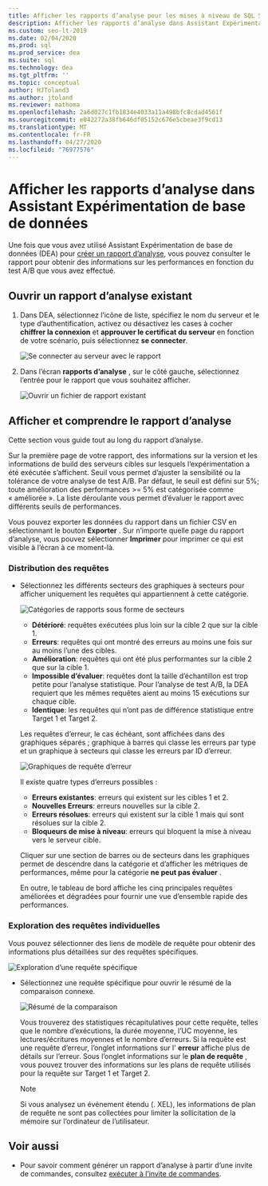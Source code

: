 ```yaml
---
title: Afficher les rapports d’analyse pour les mises à niveau de SQL Server
description: Afficher les rapports d’analyse dans Assistant Expérimentation de base de données
ms.custom: seo-lt-2019
ms.date: 02/04/2020
ms.prod: sql
ms.prod_service: dea
ms.suite: sql
ms.technology: dea
ms.tgt_pltfrm: ''
ms.topic: conceptual
author: HJToland3
ms.author: jtoland
ms.reviewer: mathoma
ms.openlocfilehash: 2a6d027c1fb1834e4033a11a498bfc8cdad4561f
ms.sourcegitcommit: e042272a38fb646df05152c676e5cbeae3f9cd13
ms.translationtype: MT
ms.contentlocale: fr-FR
ms.lasthandoff: 04/27/2020
ms.locfileid: "76977576"
---
```

# <a name="view-analysis-reports-in-database-experimentation-assistant"></a>Afficher les rapports d’analyse dans Assistant Expérimentation de base de données

Une fois que vous avez utilisé Assistant Expérimentation de base de données (DEA) pour [créer un rapport d’analyse](database-experimentation-assistant-create-report.md), vous pouvez consulter le rapport pour obtenir des informations sur les performances en fonction du test A/B que vous avez effectué.

## <a name="open-an-existing-analysis-report"></a>Ouvrir un rapport d’analyse existant

1. Dans DEA, sélectionnez l’icône de liste, spécifiez le nom du serveur et le type d’authentification, activez ou désactivez les cases à cocher **chiffrer la connexion** et **approuver le certificat du serveur** en fonction de votre scénario, puis sélectionnez **se connecter**.

   ![Se connecter au serveur avec le rapport](./media/database-experimentation-assistant-view-report/dea-connect-to-server-with-report-files.png)

2. Dans l’écran **rapports d’analyse** , sur le côté gauche, sélectionnez l’entrée pour le rapport que vous souhaitez afficher.

   ![Ouvrir un fichier de rapport existant](./media/database-experimentation-assistant-view-report/dea-select-report-to-view.png)

## <a name="view-and-understand-the-analysis-report"></a>Afficher et comprendre le rapport d’analyse

Cette section vous guide tout au long du rapport d’analyse.

Sur la première page de votre rapport, des informations sur la version et les informations de build des serveurs cibles sur lesquels l’expérimentation a été exécutée s’affichent. Seuil vous permet d’ajuster la sensibilité ou la tolérance de votre analyse de test A/B. Par défaut, le seuil est défini sur 5%; toute amélioration des performances >= 5% est catégorisée comme « améliorée ».  La liste déroulante vous permet d’évaluer le rapport avec différents seuils de performances.

Vous pouvez exporter les données du rapport dans un fichier CSV en sélectionnant le bouton **Exporter** .  Sur n’importe quelle page du rapport d’analyse, vous pouvez sélectionner **Imprimer** pour imprimer ce qui est visible à l’écran à ce moment-là.

### <a name="query-distribution"></a>Distribution des requêtes

- Sélectionnez les différents secteurs des graphiques à secteurs pour afficher uniquement les requêtes qui appartiennent à cette catégorie.

   ![Catégories de rapports sous forme de secteurs](./media/database-experimentation-assistant-view-report/dea-view-report-pie-slices.png)

  - **Détérioré**: requêtes exécutées plus loin sur la cible 2 que sur la cible 1.
  - **Erreurs**: requêtes qui ont montré des erreurs au moins une fois sur au moins l’une des cibles.
  - **Amélioration**: requêtes qui ont été plus performantes sur la cible 2 que sur la cible 1.
  - **Impossible d’évaluer**: requêtes dont la taille d’échantillon est trop petite pour l’analyse statistique. Pour l’analyse de test A/B, la DEA requiert que les mêmes requêtes aient au moins 15 exécutions sur chaque cible.
  - **Identique**: les requêtes qui n’ont pas de différence statistique entre Target 1 et Target 2.

  Les requêtes d’erreur, le cas échéant, sont affichées dans des graphiques séparés ; graphique à barres qui classe les erreurs par type et un graphique à secteurs qui classe les erreurs par ID d’erreur.

   ![Graphiques de requête d’erreur](./media/database-experimentation-assistant-view-report/dea-error-query-charts.png)

  Il existe quatre types d’erreurs possibles :

  - **Erreurs existantes**: erreurs qui existent sur les cibles 1 et 2.
  - **Nouvelles Erreurs**: erreurs nouvelles sur la cible 2.
  - **Erreurs résolues**: erreurs qui existent sur la cible 1 mais qui sont résolues sur la cible 2.
  - **Bloqueurs de mise à niveau**: erreurs qui bloquent la mise à niveau vers le serveur cible.

  Cliquer sur une section de barres ou de secteurs dans les graphiques permet de descendre dans la catégorie et d’afficher les métriques de performances, même pour la catégorie **ne peut pas évaluer** .

  En outre, le tableau de bord affiche les cinq principales requêtes améliorées et dégradées pour fournir une vue d’ensemble rapide des performances.

### <a name="individual-query-drill-down"></a>Exploration des requêtes individuelles

Vous pouvez sélectionner des liens de modèle de requête pour obtenir des informations plus détaillées sur des requêtes spécifiques.

![Exploration d’une requête spécifique](./media/database-experimentation-assistant-view-report/dea-query-drill-down-report.png)

- Sélectionnez une requête spécifique pour ouvrir le résumé de la comparaison connexe.

   ![Résumé de la comparaison](./media/database-experimentation-assistant-view-report/dea-view-report-comparison-summary.png)

   Vous trouverez des statistiques récapitulatives pour cette requête, telles que le nombre d’exécutions, la durée moyenne, l’UC moyenne, les lectures/écritures moyennes et le nombre d’erreurs.  Si la requête est une requête d’erreur, l’onglet informations sur l' **erreur** affiche plus de détails sur l’erreur.  Sous l’onglet informations sur le **plan de requête** , vous pouvez trouver des informations sur les plans de requête utilisés pour la requête sur Target 1 et Target 2.

   > [!NOTE]
   > Si vous analysez un événement étendu (. XEL), les informations de plan de requête ne sont pas collectées pour limiter la sollicitation de la mémoire sur l’ordinateur de l’utilisateur.

## <a name="see-also"></a>Voir aussi

- Pour savoir comment générer un rapport d’analyse à partir d’une invite de commandes, consultez [exécuter à l’invite de commandes](database-experimentation-assistant-run-command-prompt.md).
